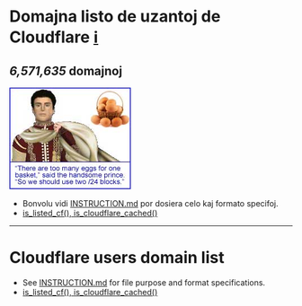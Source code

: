 # Domajna listo de uzantoj de Cloudflare [ℹ](https://sercxi.nnpaefp7pkadbxxkhz2agtbv2a4g5sgo2fbmv3i7czaua354334uqqad.onion/ss/list_dbcf.php)


[//]: # (do not edit me; start)

## *6,571,635* domajnoj

[//]: # (do not edit me; end)


![](../../image/eggsinbasket.jpg)

- Bonvolu vidi [INSTRUCTION.md](../../INSTRUCTION.md) por dosiera celo kaj formato specifoj.
- [is_listed_cf(), is_cloudflare_cached()](../../tool/example.json.is_cloudflare.php)


-----

# Cloudflare users domain list

- See [INSTRUCTION.md](../../INSTRUCTION.md) for file purpose and format specifications.
- [is_listed_cf(), is_cloudflare_cached()](../../tool/example.json.is_cloudflare.php)
